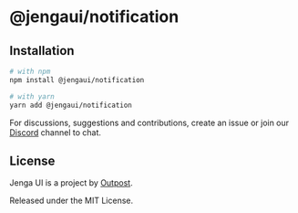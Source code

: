 # @jengaui/notification

## Installation

```sh
# with npm
npm install @jengaui/notification

# with yarn
yarn add @jengaui/notification
```

For discussions, suggestions and contributions, create an issue or join our [Discord](https://discord.gg/sHnHPnAPZj) channel to chat.

## License

Jenga UI is a project by [Outpost](https://outpost.run).

Released under the MIT License.
